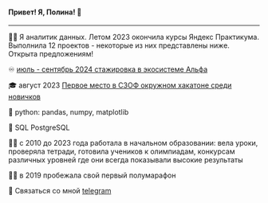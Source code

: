  #### Привет! Я, Полина! 👋
----

:woman_technologist: Я аналитик данных. Летом 2023 окончила курсы Яндекс Практикума. Выполнила 12 проектов - некоторые из них представлены ниже. Открыта предложениям!

:infinity: [июль - сентябрь 2024 стажировка в экосистеме Альфа](https://salfa.ru/)

:mortar_board: август 2023 [Первое место в СЗОФ окружном хакатоне среди новичков](https://2023.hacks-ai.ru/hackathons.html?eventId=969079&caseEl=993641&tab=3)

:snake: python: pandas, numpy, matplotlib 

:elephant: SQL PostgreSQL

:woman_teacher: c 2010 до 2023 года работала в начальном образовании: вела уроки, проверяла тетради, готовила учеников к олимпиадам, конкурсам различных уровней где они всегда показывали высокие результаты 

:running_woman: в 2019 пробежала свой первый полумарафон

💬 Связаться со мной [telegram](https://t.me/Polina_ili_da)
